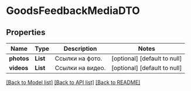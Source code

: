 # GoodsFeedbackMediaDTO
## Properties

| Name | Type | Description | Notes |
|------------ | ------------- | ------------- | -------------|
| **photos** | **List** | Ссылки на фото. | [optional] [default to null] |
| **videos** | **List** | Ссылки на видео. | [optional] [default to null] |

[[Back to Model list]](../README.md#documentation-for-models) [[Back to API list]](../README.md#documentation-for-api-endpoints) [[Back to README]](../README.md)

